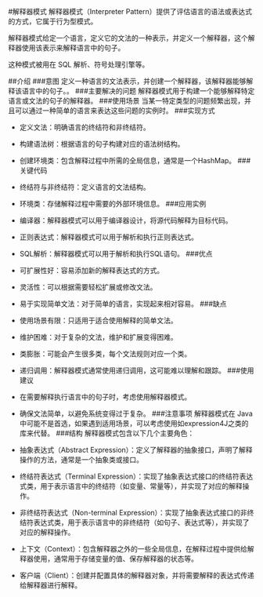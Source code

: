 #解释器模式
解释器模式（Interpreter Pattern）提供了评估语言的语法或表达式的方式，它属于行为型模式。

解释器模式给定一个语言，定义它的文法的一种表示，并定义一个解释器，这个解释器使用该表示来解释语言中的句子。

这种模式被用在 SQL 解析、符号处理引擎等。

##介绍
###意图
定义一种语言的文法表示，并创建一个解释器，该解释器能够解释该语言中的句子。。
###主要解决的问题
解释器模式用于构建一个能够解释特定语言或文法的句子的解释器。
###使用场景
当某一特定类型的问题频繁出现，并且可以通过一种简单的语言来表达这些问题的实例时。
###实现方式
* 定义文法：明确语言的终结符和非终结符。
* 构建语法树：根据语言的句子构建对应的语法树结构。
* 创建环境类：包含解释过程中所需的全局信息，通常是一个HashMap。
###关键代码
* 终结符与非终结符：定义语言的文法结构。
* 环境类：存储解释过程中需要的外部环境信息。
###应用实例
* 编译器：解释器模式可以用于编译器设计，将源代码解释为目标代码。
* 正则表达式：解释器模式可以用于解析和执行正则表达式。
* SQL解析：解释器模式可以用于解析和执行SQL语句。
###优点
* 可扩展性好：容易添加新的解释表达式的方式。
* 灵活性：可以根据需要轻松扩展或修改文法。
* 易于实现简单文法：对于简单的语言，实现起来相对容易。
###缺点
* 使用场景有限：只适用于适合使用解释的简单文法。
* 维护困难：对于复杂的文法，维护和扩展变得困难。
* 类膨胀：可能会产生很多类，每个文法规则对应一个类。
* 递归调用：解释器模式通常使用递归调用，这可能难以理解和跟踪。
###使用建议
* 在需要解释执行语言中的句子时，考虑使用解释器模式。
* 确保文法简单，以避免系统变得过于复杂。
###注意事项
解释器模式在 Java 中可能不是首选，如果遇到适用场景，可以考虑使用如expression4J之类的库来代替。
###结构
解释器模式包含以下几个主要角色：

* 抽象表达式（Abstract Expression）：定义了解释器的抽象接口，声明了解释操作的方法，通常是一个抽象类或接口。

* 终结符表达式（Terminal Expression）：实现了抽象表达式接口的终结符表达式类，用于表示语言中的终结符（如变量、常量等），并实现了对应的解释操作。

* 非终结符表达式（Non-terminal Expression）：实现了抽象表达式接口的非终结符表达式类，用于表示语言中的非终结符（如句子、表达式等），并实现了对应的解释操作。

* 上下文（Context）：包含解释器之外的一些全局信息，在解释过程中提供给解释器使用，通常用于存储变量的值、保存解释器的状态等。

* 客户端（Client）：创建并配置具体的解释器对象，并将需要解释的表达式传递给解释器进行解释。